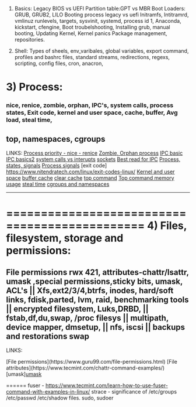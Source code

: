 1) Basics:
Legacy BIOS vs UEFI 
Partition table:GPT vs MBR
Boot Loaders: GRUB, GRUB2, LILO 
Booting process legacy vs uefi Initramfs, Intitramrd, vmlinuz runlevels, targets, sysvinit, systemd, process id 1, 
Anaconda, kickstart, cfengine, 
Boot troubelshooting, Installing grub, manual booting, 
Updating Kernel, Kernel panics Package management, repositories.

2) Shell:
Types of sheels, env_varibales, global variables, export command, profiles and bashrc files,
standard streams, redirections, regexs, scripting, config files, cron, anacron,


# 3) Process:

### nice, renice, zombie, orphan, IPC's, system calls, process states, Exit code, kernel and user space, cache, buffer, Avg load, steal time,
top, namespaces, cgroups
-----
LINKS:
[Process priority - nice - renice](https://askubuntu.com/questions/656771/process-niceness-vs-priority)
[Zombie, Orphan process](https://stackoverflow.com/questions/20688982/zombie-process-vs-orphan-process)
[IPC basic](https://opensource.com/article/19/4/interprocess-communication-linux-storage) 
[IPC basics2](https://opensource.com/article/19/4/interprocess-communication-linux-networking)
[system calls vs interupts](https://pediaa.com/what-is-the-difference-between-system-call-and-interrupt/)
[sockets](https://beej.us/guide/bgnet/html/#what-is-a-socket)
[Best read for IPC](https://beej.us/guide/bgipc/html/single/bgipc.html)
[Process, states, signals](https://www.bogotobogo.com/Linux/linux_process_and_signals.php)
[Process signals](https://www.tutorialspoint.com/unix/unix-signals-traps.htm)
[exit code] https://www.nitendratech.com/linux/exit-codes-linux/
[Kernel and user space](https://unix.stackexchange.com/questions/87625/what-is-difference-between-user-space-and-kernel-space)
[buffer cache](https://www.glassdoor.co.in/Interview/Cache-vs-buffer-QTN_3090711.htm)
[clear cache](https://www.tecmint.com/clear-ram-memory-cache-buffer-and-swap-space-on-linux/)
[top command](https://www.howtogeek.com/668986/how-to-use-the-linux-top-command-and-understand-its-output/)
[Top command memory usage](https://unix.stackexchange.com/questions/289435/differences-and-relations-between-virt-and-used-in-output-of-top)
[steal time](https://scoutapm.com/blog/understanding-cpu-steal-time-when-should-you-be-worried)
[cgroups and namespaces](https://stackoverflow.com/questions/34820558/difference-between-cgroups-and-namespaces)

----------------------------------------------------------------------------------------------------------------

==============================================
4) Files, filesystem, storage and permissions:
==============================================
File permissions rwx 421, attributes-chattr/lsattr, umask ,special permissions,sticky bits, umask, ACL's || Xfs,ext2/3/4,btrfs, inodes, hard/soft links, fdisk,parted,
lvm, raid, benchmarking tools || encrypted filesystem, Luks,DRBD, || fstab,df,du,swap, /proc filesys || multipath, device mapper, dmsetup, ||
nfs, iscsi || backups and restorations swap
------
LINKS:
<html>
<body>
[File permissions](https://www.guru99.com/file-permissions.html)
[File attributes](https://www.tecmint.com/chattr-command-examples/)
[umask]<a href=https://www.cyberciti.biz/tips/understanding-linux-unix-umask-value-usage.html>umask</a>
</body>
</html>



======
fuser  -  https://www.tecmint.com/learn-how-to-use-fuser-command-with-examples-in-linux/
strace - 
significance of /etc/groups /etc/passwd /etc/shadow files.
sudo, sudoer
